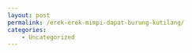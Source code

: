 ```yaml
---
layout: post
permalink: /erek-erek-mimpi-dapat-burung-kutilang/
categories:
    - Uncategorized
---
```


